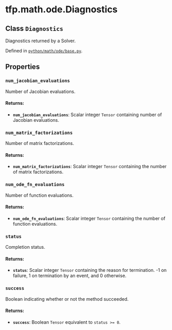 <div itemscope itemtype="http://developers.google.com/ReferenceObject">
<meta itemprop="name" content="tfp.math.ode.Diagnostics" />
<meta itemprop="path" content="Stable" />
<meta itemprop="property" content="num_jacobian_evaluations"/>
<meta itemprop="property" content="num_matrix_factorizations"/>
<meta itemprop="property" content="num_ode_fn_evaluations"/>
<meta itemprop="property" content="status"/>
<meta itemprop="property" content="success"/>
</div>

# tfp.math.ode.Diagnostics

## Class `Diagnostics`

Diagnostics returned by a Solver.





Defined in [`python/math/ode/base.py`](https://github.com/tensorflow/probability/tree/master/tensorflow_probability/python/math/ode/base.py).

<!-- Placeholder for "Used in" -->


## Properties

<h3 id="num_jacobian_evaluations"><code>num_jacobian_evaluations</code></h3>

Number of Jacobian evaluations.


#### Returns:


* <b>`num_jacobian_evaluations`</b>: Scalar integer `Tensor` containing number of
  Jacobian evaluations.

<h3 id="num_matrix_factorizations"><code>num_matrix_factorizations</code></h3>

Number of matrix factorizations.


#### Returns:


* <b>`num_matrix_factorizations`</b>: Scalar integer `Tensor` containing the number
  of matrix factorizations.

<h3 id="num_ode_fn_evaluations"><code>num_ode_fn_evaluations</code></h3>

Number of function evaluations.


#### Returns:


* <b>`num_ode_fn_evaluations`</b>: Scalar integer `Tensor` containing the number of
  function evaluations.

<h3 id="status"><code>status</code></h3>

Completion status.


#### Returns:


* <b>`status`</b>: Scalar integer `Tensor` containing the reason for termination. -1
  on failure, 1 on termination by an event, and 0 otherwise.

<h3 id="success"><code>success</code></h3>

Boolean indicating whether or not the method succeeded.


#### Returns:


* <b>`success`</b>: Boolean `Tensor` equivalent to `status >= 0`.



